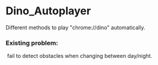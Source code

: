 # Dino_Autoplayer
Different methods to play "chrome://dino" automatically.

### Existing problem:

​	fail to detect obstacles when changing between day/night.	